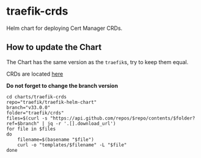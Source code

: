 # traefik-crds

Helm chart for deploying Cert Manager CRDs.

## How to update the Chart

The Chart has the same version as the `traefik`s, try to keep them equal.

CRDs are located [here](https://github.com/traefik/traefik-helm-chart/tree/master/traefik/crds)

**Do not forget to change the branch version**

```
cd charts/traefik-crds
repo="traefik/traefik-helm-chart"
branch="v33.0.0"
folder="traefik/crds"
files=$(curl -s "https://api.github.com/repos/$repo/contents/$folder?ref=$branch" | jq -r '.[].download_url')
for file in $files
do
    filename=$(basename "$file")
    curl -o "templates/$filename" -L "$file"
done
```
